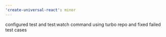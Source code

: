 ```yaml
---
'create-universal-react': minor
---
```


configured test and test:watch command using turbo repo and fixed failed test cases
